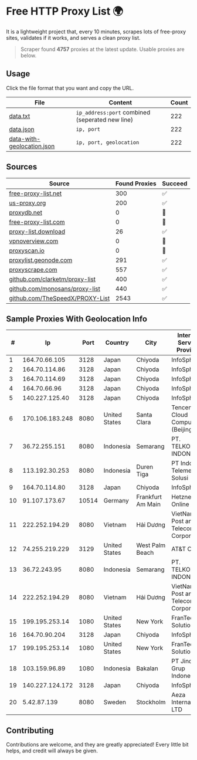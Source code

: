 
# Free HTTP Proxy List 🌍

It is a lightweight project that, every 10 minutes, scrapes lots of free-proxy sites, validates if it works, and serves a clean proxy list.


> Scraper found **4757** proxies at the latest update. Usable proxies are below.

## Usage

Click the file format that you want and copy the URL.


|File|Content|Count|
|----|-------|-----|
|[data.txt](https://raw.githubusercontent.com/themiralay/Proxy-List-World/master/data.txt)|`ip_address:port` combined (seperated new line)|222|
|[data.json](https://raw.githubusercontent.com/themiralay/Proxy-List-World/master/data.json)|`ip, port`|222|
|[data-with-geolocation.json](https://raw.githubusercontent.com/themiralay/Proxy-List-World/master/data-with-geolocation.json)|`ip, port, geolocation`|222|

## Sources

|Source|Found Proxies|Succeed|
|------|-------------|-------|
|[free-proxy-list.net](https://free-proxy-list.net)|300|✅|
|[us-proxy.org](https://www.us-proxy.org)|200|✅|
|[proxydb.net](http://proxydb.net)|0|🚫|
|[free-proxy-list.com](https://free-proxy-list.com/?page=&port=&type%5B%5D=http&type%5B%5D=https&up_time=0&search=Search)|0|🚫|
|[proxy-list.download](https://www.proxy-list.download/HTTP)|26|✅|
|[vpnoverview.com](https://vpnoverview.com/privacy/anonymous-browsing/free-proxy-servers)|0|🚫|
|[proxyscan.io](https://www.proxyscan.io)|0|🚫|
|[proxylist.geonode.com](https://proxylist.geonode.com/api/proxy-list?limit=300&page=1&sort_by=lastChecked&sort_type=desc&protocols=http,https)|291|✅|
|[proxyscrape.com](https://api.proxyscrape.com/v2/?request=displayproxies&protocol=http&timeout=10000&country=all&ssl=all&anonymity=all)|557|✅|
|[github.com/clarketm/proxy-list](https://raw.githubusercontent.com/clarketm/proxy-list/master/proxy-list-raw.txt)|400|✅|
|[github.com/monosans/proxy-list](https://raw.githubusercontent.com/monosans/proxy-list/main/proxies/http.txt)|440|✅|
|[github.com/TheSpeedX/PROXY-List](https://raw.githubusercontent.com/TheSpeedX/PROXY-List/master/http.txt)|2543|✅|


## Sample Proxies With Geolocation Info

|#|Ip|Port|Country|City|Internet Service Provider|
|-|--|----|-------|----|-------------------------|
|1|164.70.66.105|3128|Japan|Chiyoda|InfoSphere|
|2|164.70.114.86|3128|Japan|Chiyoda|InfoSphere|
|3|164.70.114.69|3128|Japan|Chiyoda|InfoSphere|
|4|164.70.66.96|3128|Japan|Chiyoda|InfoSphere|
|5|140.227.125.40|3128|Japan|Chiyoda|InfoSphere|
|6|170.106.183.248|8080|United States|Santa Clara|Tencent Cloud Computing (Beijing) Co|
|7|36.72.255.151|8080|Indonesia|Semarang|PT. TELKOM INDONESIA|
|8|113.192.30.253|8080|Indonesia|Duren Tiga|PT Indo Telemedia Solusi|
|9|164.70.114.80|3128|Japan|Chiyoda|InfoSphere|
|10|91.107.173.67|10514|Germany|Frankfurt Am Main|Hetzner Online AG|
|11|222.252.194.29|8080|Vietnam|Hải Dương|VietNam Post and Telecom Corporation|
|12|74.255.219.229|3129|United States|West Palm Beach|AT&T Corp.|
|13|36.72.243.95|8080|Indonesia|Semarang|PT. TELKOM INDONESIA|
|14|222.252.194.29|8080|Vietnam|Hải Dương|VietNam Post and Telecom Corporation|
|15|199.195.253.14|1080|United States|New York|FranTech Solutions|
|16|164.70.90.204|3128|Japan|Chiyoda|InfoSphere|
|17|199.195.253.14|1080|United States|New York|FranTech Solutions|
|18|103.159.96.89|1080|Indonesia|Bakalan|PT Jinde Grup Indonesia|
|19|140.227.124.172|3128|Japan|Chiyoda|InfoSphere|
|20|5.42.87.139|8080|Sweden|Stockholm|Aeza International LTD|



## Contributing

Contributions are welcome, and they are greatly appreciated! Every
little bit helps, and credit will always be given.

